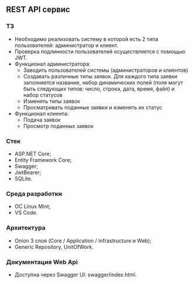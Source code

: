 ## REST API сервис
### ТЗ
* Необходимо реализовать систему в которой есть 2 типа пользователей: администратор и клиент.
* Проверка подлинности пользователей осуществляется с помощью JWT.
* Функционал администратора:
  * Заводить пользователей системы (администраторов и клиентов)
  * Создавать различные типы заявок. Для каждого типа заявки заполняется название, набор динамических полей (поля могут быть следующих типов: число, строка, дата, время, файл) и набор статусов
  * Изменять типы заявок
  * Просматривать поданные заявки и изменять их статус
* Функционал клиента:
  * Подача заявок
  * Просмотр поданных заявок
### Стек
* ASP.NET Core;
* Entity Framework Core;
* Swagger;
* JwtBearer;
* SQLite.
### Среда разработки
* ОС Linux Mint;
* VS Code.
### Архитектура
* Onion 3 слоя (Core / Application / Infrastructure и Web);
* Generic Repository, UnitOfWork.
### Документация Web Api
* Доступна через Swagger UI: swagger/index.html.
